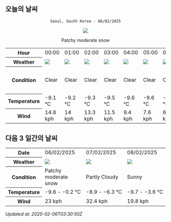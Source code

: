 ## 오늘의 날씨
<div align="center">

`Seoul, South Korea - 06/02/2025`

<img src="https://cdn.weatherapi.com/weather/64x64/day/329.png"/>

Patchy moderate snow

</div>


<table>
    <tr>
        <th>Hour</th>
        <td>00:00</td><td>01:00</td><td>02:00</td><td>03:00</td><td>04:00</td><td>05:00</td><td>06:00</td><td>07:00</td><td>08:00</td><td>09:00</td><td>10:00</td><td>11:00</td><td>12:00</td><td>13:00</td><td>14:00</td><td>15:00</td><td>16:00</td><td>17:00</td><td>18:00</td><td>19:00</td><td>20:00</td><td>21:00</td><td>22:00</td><td>23:00</td>
    </tr>
    <tr>
        <th>Weather</th>
        <td><img src="https://cdn.weatherapi.com/weather/64x64/night/113.png"></img></td><td><img src="https://cdn.weatherapi.com/weather/64x64/night/113.png"></img></td><td><img src="https://cdn.weatherapi.com/weather/64x64/night/113.png"></img></td><td><img src="https://cdn.weatherapi.com/weather/64x64/night/113.png"></img></td><td><img src="https://cdn.weatherapi.com/weather/64x64/night/113.png"></img></td><td><img src="https://cdn.weatherapi.com/weather/64x64/night/113.png"></img></td><td><img src="https://cdn.weatherapi.com/weather/64x64/night/113.png"></img></td><td><img src="https://cdn.weatherapi.com/weather/64x64/night/113.png"></img></td><td><img src="https://cdn.weatherapi.com/weather/64x64/day/113.png"></img></td><td><img src="https://cdn.weatherapi.com/weather/64x64/day/113.png"></img></td><td><img src="https://cdn.weatherapi.com/weather/64x64/day/113.png"></img></td><td><img src="https://cdn.weatherapi.com/weather/64x64/day/113.png"></img></td><td><img src="https://cdn.weatherapi.com/weather/64x64/day/113.png"></img></td><td><img src="https://cdn.weatherapi.com/weather/64x64/day/116.png"></img></td><td><img src="https://cdn.weatherapi.com/weather/64x64/day/332.png"></img></td><td><img src="https://cdn.weatherapi.com/weather/64x64/day/338.png"></img></td><td><img src="https://cdn.weatherapi.com/weather/64x64/day/323.png"></img></td><td><img src="https://cdn.weatherapi.com/weather/64x64/day/368.png"></img></td><td><img src="https://cdn.weatherapi.com/weather/64x64/day/371.png"></img></td><td><img src="https://cdn.weatherapi.com/weather/64x64/night/371.png"></img></td><td><img src="https://cdn.weatherapi.com/weather/64x64/night/116.png"></img></td><td><img src="https://cdn.weatherapi.com/weather/64x64/night/116.png"></img></td><td><img src="https://cdn.weatherapi.com/weather/64x64/night/113.png"></img></td><td><img src="https://cdn.weatherapi.com/weather/64x64/night/113.png"></img></td>
    </tr>
    <tr>
        <th>Condition</th>
        <td width="200px">Clear </td><td width="200px">Clear </td><td width="200px">Clear </td><td width="200px">Clear </td><td width="200px">Clear </td><td width="200px">Clear </td><td width="200px">Clear </td><td width="200px">Clear </td><td width="200px">Sunny</td><td width="200px">Sunny</td><td width="200px">Sunny</td><td width="200px">Sunny</td><td width="200px">Sunny</td><td width="200px">Partly Cloudy </td><td width="200px">Moderate snow</td><td width="200px">Heavy snow</td><td width="200px">Patchy light snow</td><td width="200px">Light snow showers</td><td width="200px">Moderate or heavy snow showers</td><td width="200px">Moderate or heavy snow showers</td><td width="200px">Partly Cloudy </td><td width="200px">Partly Cloudy </td><td width="200px">Clear </td><td width="200px">Clear </td>
    </tr>
    <tr>
        <th>Temperature</th>
        <td>-9.1 °C</td><td>-9.2 °C</td><td>-9.3 °C</td><td>-9.5 °C</td><td>-9.6 °C</td><td>-9.6 °C</td><td>-9.6 °C</td><td>-9.5 °C</td><td>-9.3 °C</td><td>-8.2 °C</td><td>-7.1 °C</td><td>-5.7 °C</td><td>-1.8 °C</td><td>-3.1 °C</td><td>-2.1 °C</td><td>-3.2 °C</td><td>-1 °C</td><td>-0.2 °C</td><td>-1.6 °C</td><td>-2.5 °C</td><td>-2.7 °C</td><td>-3.7 °C</td><td>-4.5 °C</td><td>-4.7 °C</td>
    </tr>
    <tr>
        <th>Wind</th>
        <td>14.8 kph</td><td>14 kph</td><td>13.3 kph</td><td>11.5 kph</td><td>9.4 kph</td><td>7.6 kph</td><td>6.1 kph</td><td>4.3 kph</td><td>2.9 kph</td><td>2.2 kph</td><td>0.4 kph</td><td>2.2 kph</td><td>3.6 kph</td><td>9 kph</td><td>14.8 kph</td><td>13.3 kph</td><td>15.5 kph</td><td>23 kph</td><td>18.4 kph</td><td>14.8 kph</td><td>14.8 kph</td><td>17.3 kph</td><td>14.8 kph</td><td>11.5 kph</td>
    </tr>
</table>


## 다음 3 일간의 날씨


<table>
    <tr>
        <th>Date</th>
        <td>06/02/2025</td><td>07/02/2025</td><td>08/02/2025</td>
    </tr>
    <tr>
        <th>Weather</th>
        <td><img src="https://cdn.weatherapi.com/weather/64x64/day/329.png"/></td><td><img src="https://cdn.weatherapi.com/weather/64x64/day/116.png"/></td><td><img src="https://cdn.weatherapi.com/weather/64x64/day/113.png"/></td>
    </tr>
    <tr>
        <th>Condition</th>
        <td width="200px">Patchy moderate snow</td><td width="200px">Partly Cloudy </td><td width="200px">Sunny</td>
    </tr>
    <tr>
        <th>Temperature</th>
        <td>-9.6 -  -0.2 °C</td><td>-8.9 -  -6.3 °C</td><td>-9.7 -  -3.6 °C</td>
    </tr>
    <tr>
        <th>Wind</th>
        <td>23 kph</td><td>32.4 kph</td><td>19.8 kph</td>
    </tr>
</table>


*Updated at: 2025-02-06T03:30:50Z*
